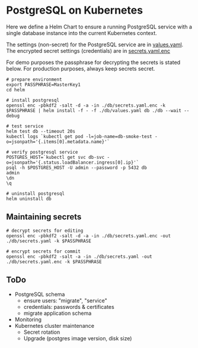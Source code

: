 # PostgreSQL on Kubernetes

Here we define a Helm Chart to ensure a running PostgreSQL service with a single database instance into the current Kubernetes context.

The settings (non-secret) for the PostgreSQL service are in [values.yaml](./helm/db/values.yaml). The encrypted secret settings (credentials) are in [secrets.yaml.enc](./helm/db/secrets.yaml.enc)

For demo purposes the passphrase for decrypting the secrets is stated below. For production purposes, always keep secrets secret.


    # prepare environment
    export PASSPHRASE=MasterKey1
    cd helm

    # install postgresql
    openssl enc -pbkdf2 -salt -d -a -in ./db/secrets.yaml.enc -k $PASSPHRASE | helm install -f - -f ./db/values.yaml db ./db --wait --debug

    # test service
    helm test db --timeout 20s
    kubectl logs `kubectl get pod -l=job-name=db-smoke-test -o=jsonpath='{.items[0].metadata.name}'`

    # verify postgresql service
    POSTGRES_HOST=`kubectl get svc db-svc -o=jsonpath='{.status.loadBalancer.ingress[0].ip}'`
    psql -h $POSTGRES_HOST -U admin --password -p 5432 db
    admin
    \dn
    \q

    # uninstall postgresql
    helm uninstall db

## Maintaining secrets

    # decrypt secrets for editing
    openssl enc -pbkdf2 -salt -d -a -in ./db/secrets.yaml.enc -out ./db/secrets.yaml -k $PASSPHRASE

    # encrypt secrets for commit
    openssl enc -pbkdf2 -salt -a -in ./db/secrets.yaml -out ./db/secrets.yaml.enc -k $PASSPHRASE

## ToDo

* PostgreSQL schema
  * ensure users: "migrate", "service"
  * credentials: passwords & certificates
  * migrate application schema
* Monitoring
* Kubernetes cluster maintenance
  * Secret rotation
  * Upgrade (postgres image version, disk size)
